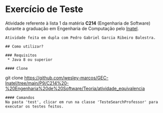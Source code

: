 # Exercício de Teste

Atividade referente à lista 1 da matéria **C214** (Engenharia de Software) durante a graduação em Engenharia de Computação pelo [Inatel](https://inatel.br/home/). 
```
Atividade feita em dupla com Pedro Gabriel Garcia Ribeiro Balestra.

## Como utilizar?

### Requisitos
 * Java 8 ou superior
 
#### Clone
```
git clone https://github.com/wesley-marcos/GEC-Inatel/tree/main/P9/C214%20-%20Engenharia%20de%20Software/Teoria/atividade_equivalencia
```
#### Comandos
Na pasta 'test', clicar em run na classe 'TesteSearchProfessor' para executar os testes feitos.